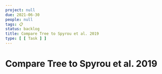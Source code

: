 ```yaml
---
project: null
due: 2021-06-30
people: null
tags: 📋
status: backlog
title: Compare Tree to Spyrou et al. 2019
type: [ [ Task ] ]
---
```


# Compare Tree to Spyrou et al. 2019